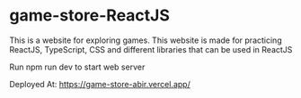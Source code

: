 # game-store-ReactJS
This is a website for exploring games. This website is made for practicing ReactJS, TypeScript, CSS and different libraries that can be used in ReactJS

Run npm run dev to start web server

Deployed At: https://game-store-abir.vercel.app/
